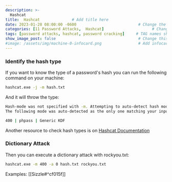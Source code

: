```yaml
---
description: >-
  Hashcat
title:  Hashcat              # Add title here
date: 2023-01-28 08:00:00 -0600                           # Change the date to match completion date
categories: [11 Password Attacks,  Hashcat]                     # Change Templates to Writeup
tags: [password attacks, hashcat, password cracking]     # TAG names should always be lowercase; replace template with writeup, and add relevant tags
show_image_post: false                                    # Change this to true
#image: /assets/img/machine-0-infocard.png                # Add infocard image here for post preview image
---
```


### Identify the hash type
If you want to know the type of a password's hash you can run the following command on your machine:
```bash
hashcat.exe -j -m hash.txt
```
And it will throw the type:
```bash
Hash-mode was not specified with -m. Attempting to auto-detect hash mode.
The following mode was auto-detected as the only one matching your input hash:

400 | phpass | Generic KDF
```
Another resource to check hash types is on [Hashcat Documentation](https://hashcat.net/wiki/doku.php?id=example_hashes)

### Dictionary Attack
Then you can execute a dictionary attack with rockyou.txt:
```cmd
hashcat.exe -m 400 -a 0 hash.txt rockyou.txt
```
Examples:
[[Sizzle#^cf015f]]
